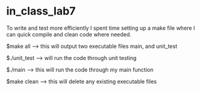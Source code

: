 # in_class_lab7

To write and test more efficiently I spent time setting up a make file where I can quick compile and clean code where needed.

$make all  –> this will output two executable files main, and unit_test

$./unit_test  –> will run the code through unit testing

$./main  –> this will run the code through my main function

$make clean  –> this will delete any existing executable files
